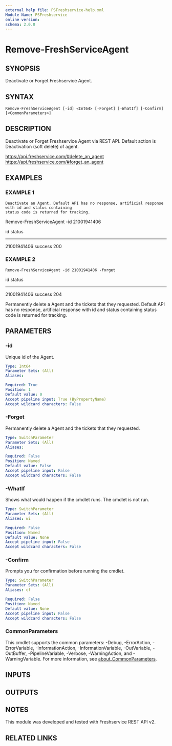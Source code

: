 ```yaml
---
external help file: PSFreshservice-help.xml
Module Name: PSFreshservice
online version:
schema: 2.0.0
---
```


# Remove-FreshServiceAgent

## SYNOPSIS
Deactivate or Forget Freshservice Agent.

## SYNTAX

```
Remove-FreshServiceAgent [-id] <Int64> [-Forget] [-WhatIf] [-Confirm] [<CommonParameters>]
```

## DESCRIPTION
Deactivate or Forget Freshservice Agent via REST API.
Default action is Deactivation (soft delete) of agent.

https://api.freshservice.com/#delete_an_agent
https://api.freshservice.com/#forget_an_agent

## EXAMPLES

### EXAMPLE 1
```
Deactivate an Agent. Default API has no response, artificial response with id and status containing
status code is returned for tracking.
```

Remove-FreshServiceAgent -id 21001941406

id status
-- ------
21001941406 success 200

### EXAMPLE 2
```
Remove-FreshServiceAgent -id 21001941406 -forget
```

id status
-- ------
21001941406 success 204

Permanently delete a Agent and the tickets that they requested.
Default API has no response, artificial response with id and status containing
status code is returned for tracking.

## PARAMETERS

### -id
Unique id of the Agent.

```yaml
Type: Int64
Parameter Sets: (All)
Aliases:

Required: True
Position: 1
Default value: 0
Accept pipeline input: True (ByPropertyName)
Accept wildcard characters: False
```

### -Forget
Permanently delete a Agent and the tickets that they requested.

```yaml
Type: SwitchParameter
Parameter Sets: (All)
Aliases:

Required: False
Position: Named
Default value: False
Accept pipeline input: False
Accept wildcard characters: False
```

### -WhatIf
Shows what would happen if the cmdlet runs.
The cmdlet is not run.

```yaml
Type: SwitchParameter
Parameter Sets: (All)
Aliases: wi

Required: False
Position: Named
Default value: None
Accept pipeline input: False
Accept wildcard characters: False
```

### -Confirm
Prompts you for confirmation before running the cmdlet.

```yaml
Type: SwitchParameter
Parameter Sets: (All)
Aliases: cf

Required: False
Position: Named
Default value: None
Accept pipeline input: False
Accept wildcard characters: False
```

### CommonParameters
This cmdlet supports the common parameters: -Debug, -ErrorAction, -ErrorVariable, -InformationAction, -InformationVariable, -OutVariable, -OutBuffer, -PipelineVariable, -Verbose, -WarningAction, and -WarningVariable. For more information, see [about_CommonParameters](http://go.microsoft.com/fwlink/?LinkID=113216).

## INPUTS

## OUTPUTS

## NOTES
This module was developed and tested with Freshservice REST API v2.

## RELATED LINKS
